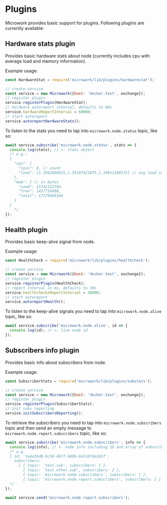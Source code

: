 # Plugins

Microwork provides basic support for plugins.
Following plugins are currently available:

## Hardware stats plugin

Provides basic hardware stats about node (currently includes cpu with average load and memory information).

Example usage:

```js
const HardwareStat = require('microwork/lib/plugins/hardwarestat');

// create service
const service = new Microwork({host: 'docker.test', exchange});
// register plugin
service.registerPlugin(HardwareStat);
// hardware autoreport interval, defaults to 60s
service.hardwareReportInterval = 60000;
// start autoreport
service.autoreportHardwareStats();
```

To listen to the stats you need to tap into `microwork.node.status` topic, like so:

```js
await service.subscribe('microwork.node.status', stats => {
  console.log(stats); // <- stats object
  /* e.g.:
  {
    "cpu": {
      "cpus": 8, // count
      "load": [1.1962890625,1.35107421875,1.34912109375] // avg load in last 1m, 5m, 15m
    },
    "mem": { // in bytes
      "used": 15742152704,
      "free": 1437716480,
      "total": 17179869184
    }
  }
    */
});
```

## Health plugin

Provides basic keep-alive signal from node.

Example usage:

```js
const HealthCheck = require('microwork/lib/plugins/healthcheck');

// create service
const service = new Microwork({host: 'docker.test', exchange});
// register plugin
service.registerPlugin(HealthCheck);
// report interval in ms, defaults to 30s
service.healthchecksReportInterval = 30000;
// start autoreport
service.autoreportHealth();
```

To listen to the keep-alive signals you need to tap into `microwork.node.alive` topic, like so:

```js
await service.subscribe('microwork.node.alive', id => {
  console.log(id); // <- live node id
});
```

## Subscribers info plugin

Provides basic info about subscribers from node.

Example usage:

```js
const SubscriberStats = require('microwork/lib/plugins/substats');

// create service
const service = new Microwork({host: 'docker.test', exchange});
// register plugin
service.registerPlugin(SubscriberStats);
// init subs reporting
service.initSubscribersReporting();
```

To retrieve the subscribers you need to tap into `microwork.node.subscribers` topic and then send an empty message to `microwork.node.report.subscribers` topic, like so:

```js
await service.subscribe('microwork.node.subscribers', info => {
  console.log(info); // <- node info including ID and array of subscribed topics
  /* e.g.
  { id: '3a4a5bd0-9c58-4677-b89b-9e5107da265f',
    subscribers:
      [ { topic: 'test.sub', subscribers: 1 },
        { topic: 'test.other.sub', subscribers: 2 },
        { topic: 'microwork.node.subscribers', subscribers: 1 },
        { topic: 'microwork.node.report.subscribers', subscribers: 1 } ] }
  */
});

await service.send('microwork.node.report.subscribers');
```
